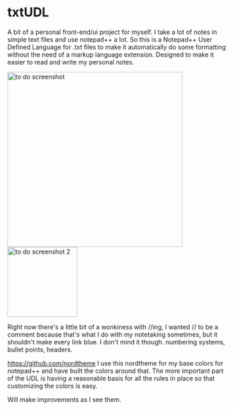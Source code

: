 # txtUDL
A bit of a personal front-end/ui project for myself. I take a lot of notes in simple text files and use notepad++ a lot.
So this is a Notepad++ User Defined Language for .txt files to make it automatically do some formatting without the need of a markup language extension.
Designed to make it easier to read and write my personal notes.

<img width="395" alt="to do screenshot" src="https://github.com/user-attachments/assets/50a838bb-773f-4a87-bdc0-6f032e48daa5" />

<img width="158" alt="to do screenshot 2" src="https://github.com/user-attachments/assets/32cfdfd2-5f10-45eb-b74b-267ea3c3a22b" />

Right now there's a little bit of a wonkiness with //ing, I wanted // to be a comment because that's what I do with my notetaking sometimes, but it shouldn't make every link blue. I don't mind it though.
numbering systems, bullet points, headers.

https://github.com/nordtheme
I use this nordtheme for my base colors for notepad++ and have built the colors around that.
The more important part of the UDL is having a reasonable basis for all the rules in place so that customizing the colors is easy. 

Will make improvements as I see them. 
